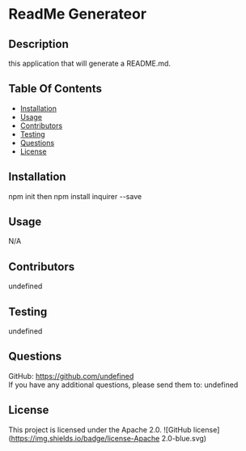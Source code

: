 # ReadMe Generateor
## Description
this application that will generate a README.md.
## Table Of Contents
* [Installation](#Installation)
* [Usage](#Usage)
* [Contributors](#Contributors)
* [Testing](#Testing)
* [Questions](#Questions)
* [License](#License)
## Installation
npm init then npm install inquirer --save
## Usage
N/A
## Contributors
undefined
## Testing
undefined
## Questions
GitHub: https://github.com/undefined   
If you have any additional questions, please send them to: undefined
## License 
This project is licensed under the Apache 2.0. 
![GitHub license](https://img.shields.io/badge/license-Apache 2.0-blue.svg)


